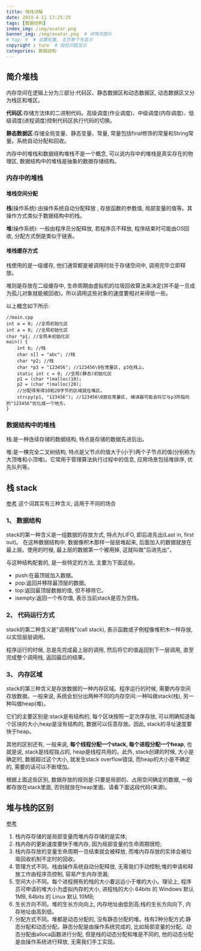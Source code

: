 ```yaml
---
title: 堆栈详解
date: 2019-4-11 17:25:25
tags: [数据结构]
index_img: /img/avatar.png
banner_img: /img/avatar.png  # 详情页图片
# top: 9  # 设置权重, 主页那个先显示
copyright : ture  # 授权问题显示
categories: 数据结构
---
```


<!-- more -->

## 简介堆栈

内存空间在逻辑上分为三部分:代码区、静态数据区和动态数据区, 动态数据区又分为栈区和堆区。

**代码区**:存储方法体的二进制代码。高级调度(作业调度)、中级调度(内存调度)、低级调度(进程调度)控制代码区执行代码的切换。

**静态数据区**:存储全局变量、静态变量、常量, 常量包括final修饰的常量和String常量。系统自动分配和回收。

内存中的堆栈和数据结构堆栈不是一个概念, 可以说内存中的堆栈是真实存在的物理区, 数据结构中的堆栈是抽象的数据存储结构。
### 内存中的堆栈

#### 堆栈空间分配
**栈**(操作系统):由操作系统自动分配释放 , 存放函数的参数值, 局部变量的值等。其操作方式类似于数据结构中的栈。

**堆**(操作系统): 一般由程序员分配释放,  若程序员不释放, 程序结束时可能由OS回收, 分配方式倒是类似于链表。
#### 堆栈缓存方式
栈使用的是一级缓存,  他们通常都是被调用时处于存储空间中, 调用完毕立即释放。

堆则是存放在二级缓存中, 生命周期由虚拟机的垃圾回收算法来决定(并不是一旦成为孤儿对象就能被回收)。所以调用这些对象的速度要相对来得低一些。

以上概念如下所示:
```
//main.cpp
int a = 0; //全局初始化区
int a = 0; //全局初始化区
char *p1; //全局未初始化区
main() {
    int b; //栈
    char s[] = "abc"; //栈
    char *p2; //栈
    char *p3 = "123456"; //123456\0在常量区, p3在栈上。
    static int c = 0; //全局(静态)初始化区
    p1 = (char *)malloc(10);
    p2 = (char *)malloc(20);
    //分配得来得10和20字节的区域就在堆区。
    strcpy(p1, "123456"); //123456\0放在常量区, 编译器可能会将它与p3所指向的"123456"优化成一个地方。
}
```

### 数据结构中的堆栈
栈:是一种连续存储的数据结构, 特点是存储的数据先进后出。

堆:是一棵完全二叉树结构, 特点是父节点的值大于(小于)两个子节点的值(分别称为大顶堆和小顶堆)。它常用于管理算法执行过程中的信息, 应用场景包括堆排序, 优先队列等。

## 栈  stack
[参考](http://www.ruanyifeng.com/blog/2013/11/stack.html)
这个词其实有三种含义, 适用于不同的场合
### 1、 数据结构
stack的第一种含义是一组数据的存放方式, 特点为LIFO, 即后进先出(Last in, first out)。
在这种数据结构中, 数据像积木那样一层层堆起来, 后面加入的数据就放在最上层。使用的时候, 最上层的数据第一个被用掉, 这就叫做"后进先出"。

与这种结构配套的, 是一些特定的方法, 主要为下面这些。

- push:在最顶层加入数据。
- pop:返回并移除最顶层的数据。
- top:返回最顶层数据的值, 但不移除它。
- isempty:返回一个布尔值, 表示当前stack是否为空栈。

### 2、 代码运行方式
stack的第二种含义是"调用栈"(call stack), 表示函数或子例程像堆积木一样存放, 以实现层层调用。

程序运行的时候, 总是先完成最上层的调用, 然后将它的值返回到下一层调用, 直至完成整个调用栈, 返回最后的结果。

### 3、 内存区域
stack的第三种含义是存放数据的一种内存区域。程序运行的时候, 需要内存空间存放数据。一般来说, 系统会划分出两种不同的内存空间:一种叫做stack(栈), 另一种叫做heap(堆)。

它们的主要区别是:stack是有结构的, 每个区块按照一定次序存放, 可以明确知道每个区块的大小;heap是没有结构的, 数据可以任意存放。因此, stack的寻址速度要快于heap。

其他的区别还有, 一般来说, **每个线程分配一个stack, 每个进程分配一个heap**, 也就是说, stack是线程独占的, heap是线程共用的。此外, stack创建的时候, 大小是确定的, 数据超过这个大小, 就发生stack overflow错误, 而heap的大小是不确定的, 需要的话可以不断增加。

根据上面这些区别, 数据存放的规则是:只要是局部的、占用空间确定的数据, 一般都存放在stack里面, 否则就放在heap里面。请看下面这段代码(来源)。

## 堆与栈的区别
[参考](https://blog.csdn.net/pt666/article/details/70876410)

1. 栈内存存储的是局部变量而堆内存存储的是实体;
2. 栈内存的更新速度要快于堆内存, 因为局部变量的生命周期很短;
3. 栈内存存放的变量生命周期一旦结束就会被释放, 而堆内存存放的实体会被垃圾回收机制不定时的回收。
4. 管理方式不同。栈由操作系统自动分配释放, 无需我们手动控制;堆的申请和释放工作由程序员控制, 容易产生内存泄漏;
5. 空间大小不同。每个进程拥有的栈的大小要远远小于堆的大小。理论上, 程序员可申请的堆大小为虚拟内存的大小, 进程栈的大小 64bits 的 Windows 默认 1MB, 64bits 的 Linux 默认 10MB;
6. 生长方向不同。堆的生长方向向上, 内存地址由低到高;栈的生长方向向下, 内存地址由高到低。
7. 分配方式不同。堆都是动态分配的, 没有静态分配的堆。栈有2种分配方式:静态分配和动态分配。静态分配是由操作系统完成的, 比如局部变量的分配。动态分配由alloca函数进行分配, 但是栈的动态分配和堆是不同的, 他的动态分配是由操作系统进行释放, 无需我们手工实现。
